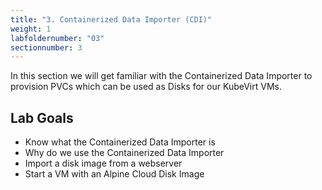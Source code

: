 ```yaml
---
title: "3. Containerized Data Importer (CDI)"
weight: 1
labfoldernumber: "03"
sectionnumber: 3
---
```


In this section we will get familiar with the Containerized Data Importer to provision PVCs which can be used as Disks
for our KubeVirt VMs.


## Lab Goals

* Know what the Containerized Data Importer is
* Why do we use the Containerized Data Importer
* Import a disk image from a webserver
* Start a VM with an Alpine Cloud Disk Image

